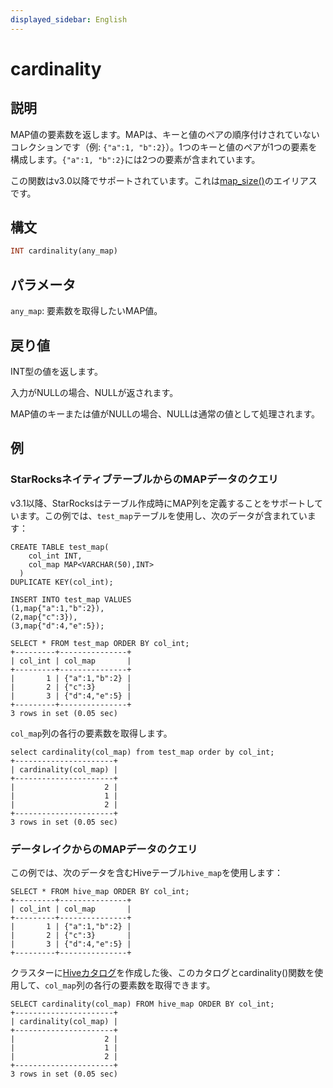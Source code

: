 ```yaml
---
displayed_sidebar: English
---
```


# cardinality

## 説明

MAP値の要素数を返します。MAPは、キーと値のペアの順序付けされていないコレクションです（例: `{"a":1, "b":2}`）。1つのキーと値のペアが1つの要素を構成します。`{"a":1, "b":2}`には2つの要素が含まれています。

この関数はv3.0以降でサポートされています。これは[map_size()](map_size.md)のエイリアスです。

## 構文

```Haskell
INT cardinality(any_map)
```

## パラメータ

`any_map`: 要素数を取得したいMAP値。

## 戻り値

INT型の値を返します。

入力がNULLの場合、NULLが返されます。

MAP値のキーまたは値がNULLの場合、NULLは通常の値として処理されます。

## 例

### StarRocksネイティブテーブルからのMAPデータのクエリ

v3.1以降、StarRocksはテーブル作成時にMAP列を定義することをサポートしています。この例では、`test_map`テーブルを使用し、次のデータが含まれています：

```Plain
CREATE TABLE test_map(
    col_int INT,
    col_map MAP<VARCHAR(50),INT>
  )
DUPLICATE KEY(col_int);

INSERT INTO test_map VALUES
(1,map{"a":1,"b":2}),
(2,map{"c":3}),
(3,map{"d":4,"e":5});

SELECT * FROM test_map ORDER BY col_int;
+---------+---------------+
| col_int | col_map       |
+---------+---------------+
|       1 | {"a":1,"b":2} |
|       2 | {"c":3}       |
|       3 | {"d":4,"e":5} |
+---------+---------------+
3 rows in set (0.05 sec)
```

`col_map`列の各行の要素数を取得します。

```Plaintext
select cardinality(col_map) from test_map order by col_int;
+----------------------+
| cardinality(col_map) |
+----------------------+
|                    2 |
|                    1 |
|                    2 |
+----------------------+
3 rows in set (0.05 sec)
```

### データレイクからのMAPデータのクエリ

この例では、次のデータを含むHiveテーブル`hive_map`を使用します：

```Plaintext
SELECT * FROM hive_map ORDER BY col_int;
+---------+---------------+
| col_int | col_map       |
+---------+---------------+
|       1 | {"a":1,"b":2} |
|       2 | {"c":3}       |
|       3 | {"d":4,"e":5} |
+---------+---------------+
```

クラスターに[Hiveカタログ](../../../data_source/catalog/hive_catalog.md#create-a-hive-catalog)を作成した後、このカタログとcardinality()関数を使用して、`col_map`列の各行の要素数を取得できます。

```Plaintext
SELECT cardinality(col_map) FROM hive_map ORDER BY col_int;
+----------------------+
| cardinality(col_map) |
+----------------------+
|                    2 |
|                    1 |
|                    2 |
+----------------------+
3 rows in set (0.05 sec)
```
